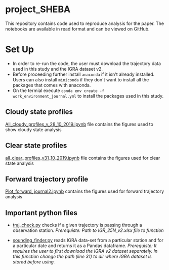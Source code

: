 # project_SHEBA
This repository contains code used to reproduce analysis for the paper. The notebooks are available in read format and can be viewed on GitHub.

# Set Up
* In order to re-run the code, the user must download the trajectory data used in this study and the IGRA dataset v2.
* Before proceeding further install `anaconda` if it isn't already installed. Users can also install `miniconda` if they don't want to install all the packages that comes with anaconda.
* On the termial execute `conda env create -f work_environment_journal.yml` to install the packages used in this study. 


## Cloudy state profiles
[All_cloudy_profiles_v_28_10_2019.ipynb](https://github.com/avatar101/project_SHEBA/blob/master/All_cloudy_profiles_v_28_10_2019.ipynb) file contains the figures used to show cloudy state analysis

## Clear state profiles
[all_clear_profiles_v31_10_2019.ipynb](https://github.com/avatar101/project_SHEBA/blob/master/all_clear_profiles_v31_10_2019.ipynb) file contains the figures used for clear state analysis

## Forward trajectory profile
[Plot_forward_journal2.ipynb](https://github.com/avatar101/project_SHEBA/blob/master/Plot_forward_journal2.ipynb) contains the figures used for forward trajectory analysis

## Important python files
* [traj_check.py](https://github.com/avatar101/project_SHEBA/blob/master/traj_check.py) checks if a given trajectory is passing through a observation station. *Prerequiste: Path to IGR_25N_v2.xlsx file to function*

* [sounding_finder.py](https://github.com/avatar101/project_SHEBA/blob/master/sounding_finder.py) reads IGRA data-set from a particular station and for a particular date and returns it as a Pandas dataframe. *Prerequiste: It requires the user to first download the IGRA v2 dataset separately. In this function change the path (line 31) to dir where IGRA dataset is stored before using.* 
